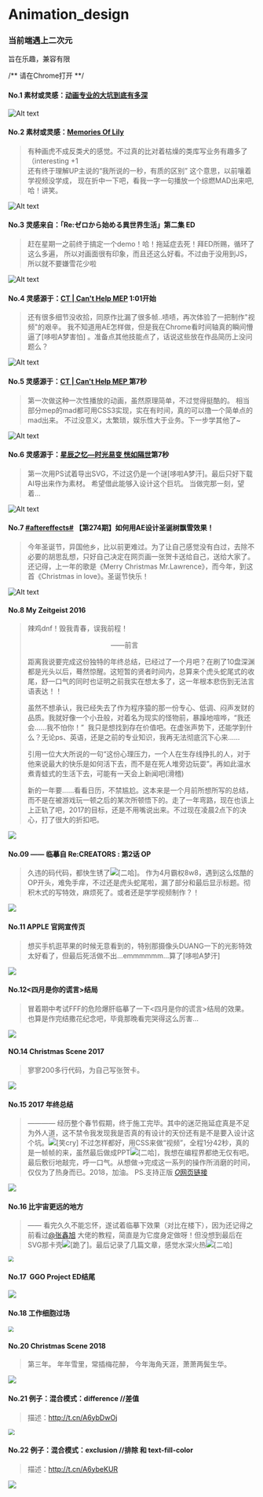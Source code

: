 # Animation_design
### **当前端遇上二次元**

  旨在乐趣，兼容有限

  /** 请在Chrome打开 **/









#### No.1 素材或灵感：<a href="http://t.cn/R5aYI2M">动画专业的大坑到底有多深</a>

![Alt text](http://ww3.sinaimg.cn/large/6a1e8e1bgw1f4y9d367rig20ci07lnnt.gif)





#### No.2 素材或灵感：<a href="http://t.cn/RUBqiTC">Memories Of Lily</a>

> 有种画虎不成反类犬的感觉。不过真的比对着枯燥的类库写业务有趣多了（interesting +1  
> 还有终于理解UP主说的“我所说的一秒，有质的区别” 这个意思，以前嚷着学视频没学成，
> 现在折中一下吧，看我一字一句播放一个综燃MAD出来吧,哈！讲笑。

![Alt text](http://ww1.sinaimg.cn/mw1024/6a1e8e1bgw1f5bzhtt7bug20fk08qadt.gif)



#### No.3 灵感来自：「Re:ゼロから始める異世界生活」第二集 ED

> 赶在星期一之前终于搞定一个demo！哈！拖延症去死！拜ED所赐，循环了这么多遍，
> 所以对画面很有印象，而且还这么好看。不过由于没用到JS，所以就不要嫌雪花少啦

![Alt text](http://ww4.sinaimg.cn/mw690/6a1e8e1bgw1f5l8buzpgqg20fk09qap3.gif)

#### No.4  灵感源于：<a href="http://www.bilibili.com/video/av1136510/">CT | Can't Help MEP</a> 1:01开始

> 还有很多细节没收拾，同原作比漏了很多帧..啧啧，再次体验了一把制作"视频"的艰辛。
> 我不知道用AE怎样做，但是我在Chrome看时间轴真的瞬间懵逼了[哆啦A梦害怕]
> 。准备点其他技能点了，话说这些放在作品简历上没问题么？

![Alt text](http://ww4.sinaimg.cn/mw690/6a1e8e1bgw1f5yyk0l3u6g20fk08wdty.gif)



#### No.5  灵感源于：<a href="http://www.bilibili.com/video/av1136510/">CT | Can't Help MEP </a>第7秒

> 第一次做这种一次性播放的动画，虽然原理简单，不过觉得挺酷的。
> 相当部分mep的mad都可用CSS3实现，实在有时间，真的可以撸一个简单点的mad出来。
> 不过没意义，太繁琐，娱乐性大于业务。下一步学其他了~

![Alt text](http://ww4.sinaimg.cn/mw690/6a1e8e1bgw1f65x685bcgg20fk08u7f7.gif)



#### No.6  灵感源于：<a href="http://t.cn/R5zQqM9">星辰之忆—时光易变 恍如隔世</a>第7秒

> 第一次用PS试着导出SVG，不过这仍是一个谜[哆啦A梦汗]。最后只好下载AI导出来作为素材。
> 希望借此能够入设计这个巨坑。
> 当做完那一刻，望着...

![Alt text](http://ww4.sinaimg.cn/mw690/6a1e8e1bgw1f6f4j24lgog20fk08ujyl.gif)



#### No.7 [#aftereffects#](http://huati.weibo.com/k/aftereffects?from=501) 【第274期】如何用AE设计圣诞树飘雪效果！

> 今年圣诞节，异国他乡，比以前更难过。为了让自己感觉没有白过，去除不必要的胡思乱想，只好自己决定在网页画一张贺卡送给自己，送给大家了。还记得，上一年的歌是《Merry Christmas Mr.Lawrence》，而今年，到这首《Christmas in love》。圣诞节快乐！

![Alt text](http://ww3.sinaimg.cn/mw690/6a1e8e1bgw1fbav9d1mbyg212y0jhnpe.gif)



#### No.8 My Zeitgeist 2016

> 辣鸡dnf！毁我青春，误我前程！
>
>                                                                                                                                                         ——前言
>
> 距离我说要完成这份独特的年终总结，已经过了一个月吧？在刷了10盘深渊都是光头以后，蓦然惊醒。这短暂的贤者时间内，总算来个虎头蛇尾式的收尾，舒一口气的同时也证明之前我实在想太多了，这一年根本悲伤到无法言语表达！！
>
> 虽然不想承认，我已经失去了作为程序猿的那一份专心、低调、闷声发财的品质。我就好像一个小丑般，对着名为现实的怪物前，暴躁地喧哗，“我还会……我不怕你！”  我只是想找到存在价值吧。在虚张声势下，还能学到什么？无论ps、英语，还是之前的专业知识，我再无法彻底沉下心来……
>
> 引用一位大大所说的一句“这份心理压力，一个人在生存线挣扎的人，对于他来说最大的快乐是如何活下去，而不是在死人堆旁边玩耍”。再如此温水煮青蛙式的生活下去，可能有一天会上新闻吧(滑稽)
>
> 新的一年要……看看日历，不禁尴尬。这本来是一个月前所想所写的总结，而不是在被游戏玩一顿之后的某次所顿悟下的。走了一年弯路，现在也该上上正轨了吧，2017的目标，还是不用嘴说出来。不过现在凌晨2点下的决心，打了很大的折扣吧。

![](http://wx4.sinaimg.cn/mw690/6a1e8e1bgy1fcyyjirnboj20dz07wac0.jpg)





#### No.09  —— 临摹自 Re:CREATORS : 第2话 OP

> 久违的码代码，都快生锈了![[二哈]](https://img.t.sinajs.cn/t4/appstyle/expression/ext/normal/74/moren_hashiqi_org.png)。 作为4月霸权8w8，遇到这么炫酷的OP开头，难免手痒，不过还是虎头蛇尾啦，漏了部分和最后显示标题。彻积木式的写特效，麻烦死了。或者还是学学视频制作？！

![](http://wx4.sinaimg.cn/large/6a1e8e1bly1fnyejcgmkaj20j60aq40i.jpg)





#### No.11 APPLE 官网宣传页

> 想买手机逛苹果的时候无意看到的，特别那摄像头DUANG一下的光影特效太好看了，但最后死活做不出...emmmmmm...算了[哆啦A梦汗] 

![](http://wx3.sinaimg.cn/mw690/6a1e8e1bly1fnyeoi66jaj20j60asgmm.jpg)





#### No.12<四月是你的谎言>结局

> 冒着期中考试FFF的危险爆肝临摹了一下<四月是你的谎言>结局的效果。
> 也算是作完结撒花纪念吧，毕竟那晚看完哭得这么厉害...

![](http://wx1.sinaimg.cn/mw690/6a1e8e1bly1fnyer5omtrj20dx07sq3s.jpg)





#### NO.14 Christmas Scene 2017

> 寥寥200多行代码，为自己写张贺卡。

![](http://wx1.sinaimg.cn/mw690/6a1e8e1bly1fnyettb9thj20j70atgo0.jpg)



#### No.15 2017 年终总结 

> ———— 经历整个春节假期，终于施工完毕。其中的迷茫拖延症真是不足为外人道，这不禁令我发现我是否真的有设计的天份还有是不是要入设计这个坑。![[笑cry]](https://img.t.sinajs.cn/t4/appstyle/expression/ext/normal/4a/2018new_xiaoku_org.png) 不过怎样都好，用CSS来做“视频”，全程1分42秒，真的是一帧帧的来，虽然最后做成PPT![[二哈]](https://img.t.sinajs.cn/t4/appstyle/expression/ext/normal/22/2018new_erha_org.png)，我想在编程界都绝无仅有吧。最后敷衍地敲完，呼一口气。从想做→完成这一系列的操作所消磨的时间，仅仅为了热身而已。2018，加油。  PS.支持正版 [*O*网页链接](http://t.cn/REwXIw7) 

![](http://wx2.sinaimg.cn/mw690/6a1e8e1bly1fsfbtpuseaj20ea084gn2.jpg)



#### No.16 比宇宙更远的地方 

> —— 看完久久不能忘怀，遂试着临摹下效果（对比在楼下），因为还记得之前看过[@张鑫旭](https://weibo.com/n/%E5%BC%A0%E9%91%AB%E6%97%AD?from=feed&loc=at) 大佬的教程，简直是为它度身定做呀！但没想到最后在SVG那卡壳![[跪了]](https://img.t.sinajs.cn/t4/appstyle/expression/ext/normal/75/2018new_gui_org.png)。最后记录了几篇文章，感觉水深火热![[二哈]](https://img.t.sinajs.cn/t4/appstyle/expression/ext/normal/22/2018new_erha_org.png) 

<img src="http://wx1.sinaimg.cn/large/6a1e8e1bgy1fpsksusxdog20qd0mftl4.gif" style="zoom:67%;" />



#### No.17  GGO Project ED结尾

![](https://wx3.sinaimg.cn/mw690/6a1e8e1bly1fsfbyui3y6j20e90a0jtc.jpg)





#### No.18 工作细胞过场

<img src="http://wx4.sinaimg.cn/large/6a1e8e1bly1fva5p9bpebg21960qy1ky.gif" style="zoom:67%;" />



#### No.20  Christmas Scene 2018

> 第三年。
> 年年雪里，常插梅花醉，
> 今年海角天涯，萧萧两鬓生华。

![](http://wx3.sinaimg.cn/mw690/6a1e8e1bly1g0qin9iw4gj210b0lvk3x.jpg)





#### No.21 例子：混合模式：difference //差值

> 描述：http://t.cn/A6ybDwOj

<img src="https://wx4.sinaimg.cn/large/6a1e8e1bly1g3dbzanhwog20pa08bab6.gif" style="zoom:80%;" />



#### No.22 例子：混合模式：exclusion //排除  和  text-fill-color

> 描述：http://t.cn/A6ybeKUR

![](TEST-21/TEST-21.gif)



